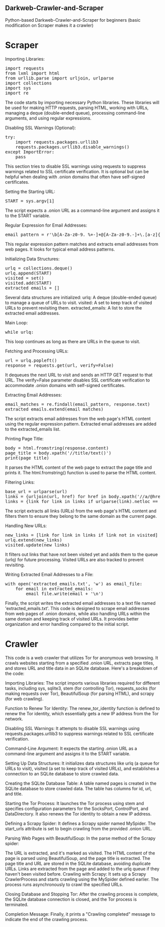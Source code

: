 
## Darkweb-Crawler-and-Scraper


Python-based Darkweb-Crawler-and-Scraper for beginners (basic modification on Scraper makes it a crawler)

# Scraper
Importing Libraries:

<pre>import requests
from lxml import html
from urllib.parse import urljoin, urlparse
import collections
import sys
import re</pre>

The code starts by importing necessary Python libraries. These libraries will be used for making HTTP requests, parsing HTML, working with URLs, managing a deque (double-ended queue), processing command-line arguments, and using regular expressions.

Disabling SSL Warnings (Optional):
<pre>try:
    import requests.packages.urllib3
    requests.packages.urllib3.disable_warnings()
except ImportError:
    pass</pre>
    
This section tries to disable SSL warnings using requests to suppress warnings related to SSL certificate verification. It is optional but can be helpful when dealing with .onion domains that often have self-signed certificates.

Setting the Starting URL:
<pre>START = sys.argv[1]</pre>

The script expects a .onion URL as a command-line argument and assigns it to the START variable.

Regular Expression for Email Addresses:
<pre>email_pattern = r'\b[A-Za-z0-9._%+-]+@[A-Za-z0-9.-]+\.[a-z]{2,}\b'</pre>

This regular expression pattern matches and extracts email addresses from web pages. It looks for typical email address patterns.

Initializing Data Structures:
<pre>urlq = collections.deque()
urlq.append(START)
visited = set()
visited.add(START)
extracted_emails = []</pre>

Several data structures are initialized:
urlq: A deque (double-ended queue) to manage a queue of URLs to visit.
visited: A set to keep track of visited URLs to prevent revisiting them.
extracted_emails: A list to store the extracted email addresses.

Main Loop:
<pre>while urlq:</pre>

This loop continues as long as there are URLs in the queue to visit.

Fetching and Processing URLs:
<pre>url = urlq.popleft()
response = requests.get(url, verify=False)</pre>

It dequeues the next URL to visit and sends an HTTP GET request to that URL. The verify=False parameter disables SSL certificate verification to accommodate .onion domains with self-signed certificates.

Extracting Email Addresses:
<pre>email_matches = re.findall(email_pattern, response.text)
extracted_emails.extend(email_matches)</pre>

The script extracts email addresses from the web page's HTML content using the regular expression pattern. Extracted email addresses are added to the extracted_emails list.

Printing Page Title:
<pre>body = html.fromstring(response.content)
page_title = body.xpath('//title/text()')
print(page_title)</pre>

It parses the HTML content of the web page to extract the page title and prints it. The html.fromstring() function is used to parse the HTML content.

Filtering Links:
<pre>base_url = urlparse(url)
links = {urljoin(url, href) for href in body.xpath('//a/@href')}
links = {link for link in links if urlparse(link).netloc == base_url.netloc}</pre>

The script extracts all links (URLs) from the web page's HTML content and filters them to ensure they belong to the same domain as the current page.

Handling New URLs:
<pre>new_links = [link for link in links if link not in visited]
urlq.extend(new_links)
visited.update(new_links)</pre>

It filters out links that have not been visited yet and adds them to the queue (urlq) for future processing. Visited URLs are also tracked to prevent revisiting.

Writing Extracted Email Addresses to a File:
<pre>with open('extracted_emails.txt', 'w') as email_file:
    for email in extracted_emails:
        email_file.write(email + '\n')</pre>

Finally, the script writes the extracted email addresses to a text file named 'extracted_emails.txt'.
This code is designed to scrape email addresses from web pages of .onion domains, while also handling URLs within the same domain and keeping track of visited URLs. It provides better organization and error handling compared to the initial script.

# Crawler 
This code is a web crawler that utilizes Tor for anonymous web browsing. It crawls websites starting from a specified .onion URL, extracts page titles, and stores URL and title data in an SQLite database. Here's a breakdown of the code:

<B1>Importing Libraries:</B1> The script imports various libraries required for different tasks, including sys, sqlite3, stem (for controlling Tor), requests_socks (for making requests over Tor), BeautifulSoup (for parsing HTML), and scrapy (for web crawling).

Function to Renew Tor Identity: The renew_tor_identity function is defined to renew the Tor identity, which essentially gets a new IP address from the Tor network.

Disabling SSL Warnings: It attempts to disable SSL warnings using requests.packages.urllib3 to suppress warnings related to SSL certificate verification.

Command-Line Argument: It expects the starting .onion URL as a command-line argument and assigns it to the START variable.

Setting Up Data Structures: It initializes data structures like urlq (a queue for URLs to visit), visited (a set to keep track of visited URLs), and establishes a connection to an SQLite database to store crawled data.

Creating the SQLite Database Table: A table named pages is created in the SQLite database to store crawled data. The table has columns for id, url, and title.

Starting the Tor Process: It launches the Tor process using stem and specifies configuration parameters for the SocksPort, ControlPort, and DataDirectory. It also renews the Tor identity to obtain a new IP address.

Defining a Scrapy Spider: It defines a Scrapy spider named MySpider. The start_urls attribute is set to begin crawling from the provided .onion URL.

Parsing Web Pages with BeautifulSoup: In the parse method of the Scrapy spider:

The URL is extracted, and it's marked as visited.
The HTML content of the page is parsed using BeautifulSoup, and the page title is extracted.
The page title and URL are stored in the SQLite database, avoiding duplicate URLs.
Links are extracted from the page and added to the urlq queue if they haven't been visited before.
Crawling with Scrapy: It sets up a Scrapy CrawlerProcess and starts crawling using the MySpider defined earlier. The process runs asynchronously to crawl the specified URLs.

Closing Database and Stopping Tor: After the crawling process is complete, the SQLite database connection is closed, and the Tor process is terminated.

Completion Message: Finally, it prints a "Crawling completed" message to indicate the end of the crawling process.

